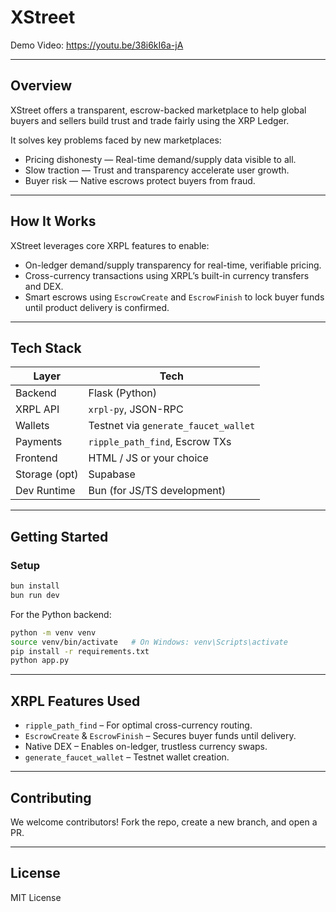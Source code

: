 # XStreet

Demo Video: https://youtu.be/38i6kI6a-jA

---

## Overview

XStreet offers a transparent, escrow-backed marketplace to help global buyers and sellers build trust and trade fairly using the XRP Ledger.

It solves key problems faced by new marketplaces:

- Pricing dishonesty — Real-time demand/supply data visible to all.
- Slow traction — Trust and transparency accelerate user growth.
- Buyer risk — Native escrows protect buyers from fraud.

---

## How It Works

XStreet leverages core XRPL features to enable:

- On-ledger demand/supply transparency for real-time, verifiable pricing.
- Cross-currency transactions using XRPL’s built-in currency transfers and DEX.
- Smart escrows using `EscrowCreate` and `EscrowFinish` to lock buyer funds until product delivery is confirmed.

---

## Tech Stack

| Layer        | Tech                            |
|--------------|----------------------------------|
| Backend      | Flask (Python)                  |
| XRPL API     | `xrpl-py`, JSON-RPC             |
| Wallets      | Testnet via `generate_faucet_wallet` |
| Payments     | `ripple_path_find`, Escrow TXs  |
| Frontend     | HTML / JS or your choice        |
| Storage (opt)| Supabase                        |
| Dev Runtime  | Bun (for JS/TS development)     |

---

## Getting Started

### Setup

```bash
bun install
bun run dev
```

For the Python backend:

```bash
python -m venv venv
source venv/bin/activate   # On Windows: venv\Scripts\activate
pip install -r requirements.txt
python app.py
```

---

## XRPL Features Used

- `ripple_path_find` – For optimal cross-currency routing.
- `EscrowCreate` & `EscrowFinish` – Secures buyer funds until delivery.
- Native DEX – Enables on-ledger, trustless currency swaps.
- `generate_faucet_wallet` – Testnet wallet creation.

---

## Contributing

We welcome contributors! Fork the repo, create a new branch, and open a PR.

---

## License

MIT License
